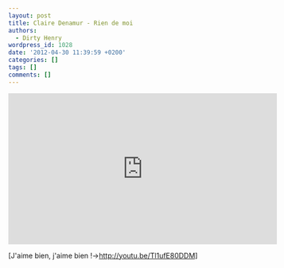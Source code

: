 ```yaml
---
layout: post
title: Claire Denamur - Rien de moi
authors:
  - Dirty Henry
wordpress_id: 1028
date: '2012-04-30 11:39:59 +0200'
categories: []
tags: []
comments: []
---
```

<iframe width="540" height="304" src="http://www.youtube.com/embed/YPtS4TYAxFE" frameborder="0" allowfullscreen></iframe>

[J'aime bien, j'aime bien !->http://youtu.be/Tl1ufE80DDM]
